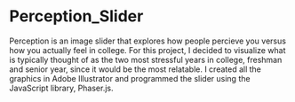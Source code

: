 # Perception_Slider
Perception is an image slider that explores how people percieve you versus how you actually feel in college. For this project, I decided to visualize what is typically thought of as the two most stressful years in college, freshman and senior year, since it would be the most relatable. I created all the graphics in Adobe Illustrator and programmed the slider using the JavaScript library, Phaser.js.
